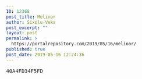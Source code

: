 ```yaml
---
ID: 12368
post_title: Melinor
author: Sixolu-Veks
post_excerpt: ""
layout: post
permalink: >
  https://portalrepository.com/2019/05/16/melinor/
published: true
post_date: 2019-05-16 12:24:36
---
```

<pre>40A4FD34F5FD</pre>